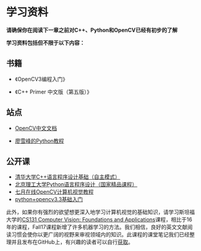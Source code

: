 # 学习资料

**请确保你在阅读下一章之前对C++、Python和OpenCV已经有初步的了解**

**学习资料包括但不限于以下内容：**

## 书籍

* 《OpenCV3编程入门》

* 《C++ Primer 中文版（第五版）》

## 站点

* [OpenCV中文文档](http://wiki.opencv.org.cn/index.php/%E9%A6%96%E9%A1%B5)

* [廖雪峰的Python教程](https://www.liaoxuefeng.com/wiki/0014316089557264a6b348958f449949df42a6d3a2e542c000)

## 公开课

* [清华大学C++语言程序设计基础（自主模式）](https://www.xuetangx.com/courses/course-v1:TsinghuaX+00740043X_2015_T2+sp/about)
* [北京理工大学Python语言程序设计（国家精品课程）](https://www.icourse163.org/course/BIT-268001)
* [七月在线OpenCV计算机视觉教程](https://www.bilibili.com/video/av26754555?from=search&seid=18081167241682697844)
* [python+opencv3.3基础入门](https://www.bilibili.com/video/av24998616?from=search&seid=18081167241682697844)

此外，如果你有强烈的欲望想更深入地学习计算机视觉的基础知识，请学习斯坦福大学的[CS131 Computer Vision: Foundations and Applications](http://vision.stanford.edu/teaching/cs131_fall1718/)课程，相比于16年的课程，Fall17课程新增了许多机器学习的方法。我们相信，良好的英文文献阅读习惯会使你以更广阔的视野来审视领域内的知识。此课程的课堂笔记我们已经整理并且发布在GitHub上，有兴趣的读者可以自行[获取](https://github.com/lab602/CS131)。
